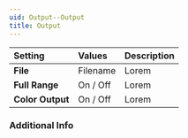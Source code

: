```yaml
---
uid: Output--Output
title: Output
---
```


| Setting          | Values          | Description |
| :--------------- | :-------------- | :---------- |
| **File**         | Filename        | Lorem |
| **Full Range**   | On / Off | Lorem |
| **Color Output** | On / Off | Lorem |

### Additional Info

